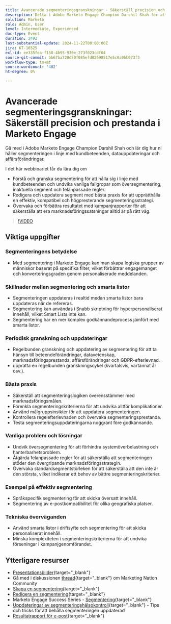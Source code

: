 ```yaml
---
title: Avancerade segmenteringsgranskningar - Säkerställ precision och prestanda i Marketo Engage
description: Delta i Adobe Marketo Engage Champion Darshil Shah för att bemästra avancerade segmenteringsgranskningar, lära er att optimera segmenteringsstrategier, anpassa sig till kundbeteenden, upprätthålla GDPR-efterlevnaden och förbättra marknadsföringsresultatet med hjälp av bästa praxis och uppdateringar i realtid.
solution: Marketo
role: Admin, User
level: Intermediate, Experienced
doc-type: Event
duration: 2493
last-substantial-update: 2024-11-22T00:00:00Z
jira: KT-16525
exl-id: ee335fea-f158-4b95-930e-273f023cdf04
source-git-commit: bb67ba728d50f085efd02698517e5c0a9bb073f3
workflow-type: tm+mt
source-wordcount: '402'
ht-degree: 0%

---
```


# Avancerade segmenteringsgranskningar: Säkerställ precision och prestanda i Marketo Engage

Gå med i Adobe Marketo Engage Champion Darshil Shah och lär dig hur ni håller segmenteringen i linje med kundbeteenden, datauppdateringar och affärsförändringar.

I det här webbinariet får du lära dig om

* Förstå och granska segmentering för att hålla sig i linje med kundbeteenden och undvika vanliga fallgropar som översegmentering, inaktuella segment och felanpassade regler.
* Redigera och uppdatera segment med bästa praxis för att upprätthålla en effektiv, kompatibel och högpresterande segmenteringsstrategi.
* Övervaka och förbättra resultatet med kampanjrapporter för att säkerställa att era marknadsföringssatsningar alltid är på rätt väg.

>[!VIDEO](https://video.tv.adobe.com/v/3439383/?learn=on&enablevpops)

## Viktiga uppgifter

### Segmenteringens betydelse

* Med segmentering i Marketo Engage kan man skapa logiska grupper av människor baserat på specifika filter, vilket förbättrar engagemanget och konverteringsgraden genom personaliserade meddelanden.

### Skillnader mellan segmentering och smarta listor

* Segmenteringen uppdateras i realtid medan smarta listor bara uppdateras när de refereras.
* Segmentering kan användas i Snabb skriptning för hyperpersonaliserat innehåll, vilket Smart Lists inte kan.
* Segmentering har en mer komplex godkännandeprocess jämfört med smarta listor.

### Periodisk granskning och uppdateringar

* Regelbunden granskning och uppdatering av segmentering för att ta hänsyn till beteendeförändringar, datavetenskap, marknadsföringsprestanda, affärsförändringar och GDPR-efterlevnad.
* upprätta en regelbunden granskningscykel (kvartalsvis, vartannat år osv.).

### Bästa praxis

* Säkerställ att segmenteringslogiken överensstämmer med marknadsföringsmålen.
* Förenkla segmenteringskriterierna för att undvika alltför komplikationer.
* Använd målgruppsinsikter för att uppdatera segmenteringen.
* Kontrollera regelefterlevnaden och övervaka segmenteringsprestanda.
* Testa segmenteringsuppdateringarna noggrant före godkännande.

### Vanliga problem och lösningar

* Undvik översegmentering för att förhindra systemöverbelastning och hanterbarhetsproblem.
* Åtgärda felanpassade regler för att säkerställa att segmenteringen stöder den övergripande marknadsföringsstrategin.
* Övervaka standardsegmentstorleken för att säkerställa att den inte är den största, vilket indikerar ett behov av bättre segmenteringskriterier.

### Exempel på effektiv segmentering

* Språkspecifik segmentering för att skicka översatt innehåll.
* Segmentering av e-postkompatibilitet för olika geografiska platser.

### Tekniska överväganden

* Använd smarta listor i driftsyfte och segmentering för att skicka personaliserat innehåll.
* Minska komplexiteten i segmenteringskriterierna för att undvika förseningar i kampanjgenomförandet.

## Ytterligare resurser

* [Presentationsbilder](https://engage.adobe.com/rs/360-KCI-804/images/AME_Learn%20From%20your%20peers%20Webinar_Advanced%20segmentation%20Audits.pdf?version=0){target="_blank"}
* Gå med i diskussionen [thread](https://nation.marketo.com/t5/product-discussions/register-now-learn-from-your-peers-advanced-segmentation-audits/td-p/353460){target="_blank"} om Marketing Nation Community
* [Skapa en segmentering](https://experienceleague.adobe.com/en/docs/marketo/using/product-docs/personalization/segmentation-and-snippets/segmentation/create-a-segmentation){target="_blank"}
* [Redigera en segmentering](https://experienceleague.adobe.com/en/docs/marketo/using/product-docs/personalization/segmentation-and-snippets/segmentation/edit-a-segmentation){target="_blank"}
* Marketo Engage Success Series - [Segmentering](https://nation.marketo.com/t5/product-blogs/marketo-success-series-segmentation/ba-p/304969){target="_blank"}
* [Uppdateringar av segmenteringshälsokontroll](https://nation.marketo.com/t5/product-blogs/segmentation-health-check-updates-tips-and-tricks-for-keeping/ba-p/241963){target="_blank"} - Tips och tricks för att behålla segmenteringen uppdaterad
* [Resultatrapport för e-post](https://experienceleague.adobe.com/en/docs/marketo/using/product-docs/email-marketing/email-programs/email-program-data/email-performance-report){target="_blank"}
